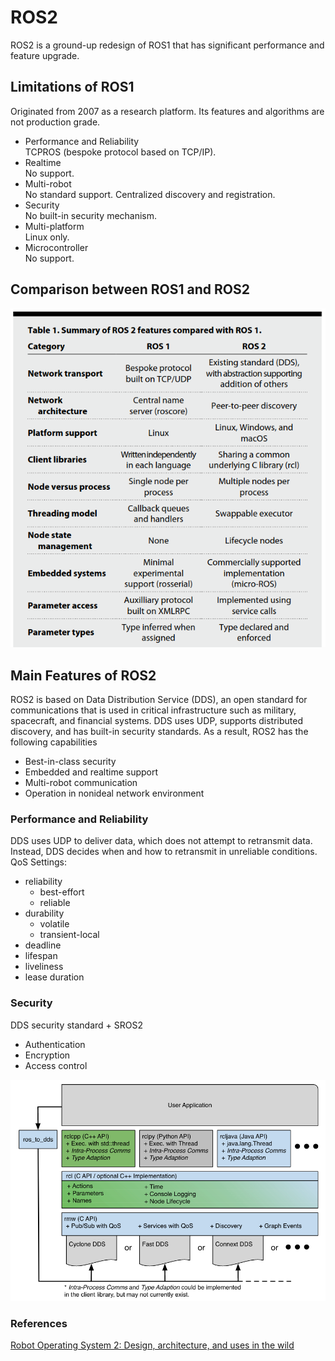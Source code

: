 # ROS2

ROS2 is a ground-up redesign of ROS1 that has significant performance and feature upgrade.

## Limitations of ROS1
Originated from 2007 as a research platform. Its features and algorithms are not production grade.
* Performance and Reliability\
TCPROS (bespoke protocol based on TCP/IP).
* Realtime\
No support.
* Multi-robot\
No standard support. Centralized discovery and registration.
* Security\
No built-in security mechanism.
* Multi-platform\
Linux only.
* Microcontroller\
No support.

## Comparison between ROS1 and ROS2
![Image](../data/ROS2/ROS1vsROS2.png)

## Main Features of ROS2
ROS2 is based on Data Distribution Service (DDS), an open standard for communications that is used in critical infrastructure such as military, spacecraft, and financial systems. DDS uses UDP, supports distributed discovery, and has built-in security standards. As a result, ROS2 has the following capabilities
* Best-in-class security
* Embedded and realtime support
* Multi-robot communication
* Operation in nonideal network environment

### Performance and Reliability
DDS uses UDP to deliver data, which does not attempt to retransmit data. Instead, DDS decides when and how to retransmit in unreliable conditions.\
QoS Settings:
* reliability
  * best-effort
  * reliable
* durability
  * volatile
  * transient-local
* deadline
* lifespan
* liveliness
* lease duration

### Security
DDS security standard + SROS2
* Authentication
* Encryption
* Access control

![Image](../data/ROS2/RCL-API.png)

### References
[Robot Operating System 2: Design, architecture, and uses in the wild](https://www.science.org/doi/epdf/10.1126/scirobotics.abm6074)
